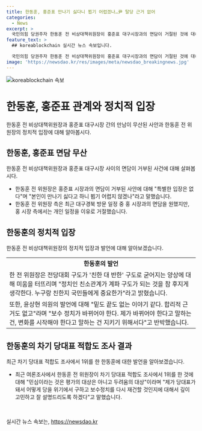 ```yaml
---
title: 한동훈, 홍준표 만나기 싫다니 뵙기 어렵겠나…尹 탈당 근거 없어
categories:
  - News
excerpt: >
  국민의힘 당권주자 한동훈 전 비상대책위원장이 홍준표 대구시장과의 면담이 거절된 것에 대해 특별한 입장은 없다며 본인이 만나기 싫다고 하니 뵙기 어렵겠나라고 밝혔다. 이에 대해 정치적 결속을 우려하며 친한 대 반한 구도를 우려하고, 윤석열 대통령이 탈당할 수 있다는 언급에 반박했다. 또한, 차기 당대표 적합도 조사에서 1위를 차지한 것에 대해 민심이라는 것은 평가의 대상은 아니고 두려움의 대상이라며 당을 구하고 보수정치를 재건할 것이라고 강조했다.
feature_text: >
  ## koreablockchain 실시간 뉴스 속보입니다.

  국민의힘 당권주자 한동훈 전 비상대책위원장이 홍준표 대구시장과의 면담이 거절된 것에 대해 특별한 입장은 없다며 본인이 만나기 싫다고 하니 뵙기 어렵겠나라고 밝혔다. 이에 대해 정치적 결속을 우려하며 친한 대 반한 구도를 우려하고, 윤석열 대통령이 탈당할 수 있다는 언급에 반박했다. 또한, 차기 당대표 적합도 조사에서 1위를 차지한 것에 대해 민심이라는 것은 평가의 대상은 아니고 두려움의 대상이라며 당을 구하고 보수정치를 재건할 것이라고 강조했다.
image: 'https://newsdao.kr/res/images/meta/newsdao_breakingnews.jpg'
---
```


<p><img src="https://newsdao.kr/res/images/meta/newsdao_breakingnews.jpg" alt="koreablockchain 속보" /></p>

<h1 data-ke-size="size26">한동훈, 홍준표 관계와 정치적 입장</h1>

<p data-ke-size="size16">한동훈 전 비상대책위원장과 홍준표 대구시장 간의 만남이 무산된 사안과 한동훈 전 위원장의 정치적 입장에 대해 알아봅시다.</p>

<h2 data-ke-size="size26">한동훈, 홍준표 면담 무산</h2>

<p data-ke-size="size16">한동훈 전 비상대책위원장과 홍준표 대구시장 사이의 면담이 거부된 사건에 대해 살펴봅시다.</p>

<ul>
<li>한동훈 전 위원장은 홍준표 시장과의 면담이 거부된 사안에 대해 "특별한 입장은 없다"며 "본인이 만나기 싫다고 하니 뵙기 어렵지 않겠나"라고 말했습니다.</li>
<li>한동훈 전 위원장 측은 최근 대구경북 방문 일정 중 홍 시장과의 면담을 원했지만, 홍 시장 측에서는 개인 일정을 이유로 거절했습니다.</li>
</ul>

<h2 data-ke-size="size26">한동훈의 정치적 입장</h2>

<p data-ke-size="size16">한동훈 전 비상대책위원장의 정치적 입장과 발언에 대해 알아보겠습니다.</p>

<table>
  <tr>
    <td style="text-align: center; height: 17px;"><b>한동훈의 발언</b></td>
  </tr>
  <tr>
    <td>한 전 위원장은 전당대회 구도가 '친한 대 반한' 구도로 굳어지는 양상에 대해 미움을 터뜨리며 "정치인 친소관계가 계파 구도가 되는 것을 참 후지게 생각한다. 누구랑 친한지 국민들에게 중요한가"라고 밝혔습니다.</td>
  </tr>
  <tr>
    <td>또한, 윤상현 의원의 발언에 대해 "밑도 끝도 없는 이야기 같다. 합리적 근거도 없고"라며 "보수 정치가 바뀌어야 한다. 제가 바뀌어야 한다고 말하는 건, 변화를 시작해야 한다고 말하는 건 지키기 위해서다"고 반박했습니다.</td>
  </tr>
</table>

<h2 data-ke-size="size26">한동훈의 차기 당대표 적합도 조사 결과</h2>

<p data-ke-size="size16">최근 차기 당대표 적합도 조사에서 1위를 한 한동훈에 대한 발언을 알아보겠습니다.</p>

<ul>
<li>최근 여론조사에서 한동훈 전 위원장이 차기 당대표 적합도 조사에서 1위를 한 것에 대해 "민심이라는 것은 평가의 대상은 아니고 두려움의 대상"이라며 "제가 당대표가 돼서 어떻게 당을 위기에서 구하고 보수정치를 다시 재건할 것인지에 대해서 깊이 고민하고 잘 설명드리도록 하겠다"고 말했습니다.</li>
</ul>

<p data-ke-size="size16">&nbsp;</p>
실시간 뉴스 속보는, <a href="https://newsdao.kr" rel="dofollow">https://newsdao.kr</a>


